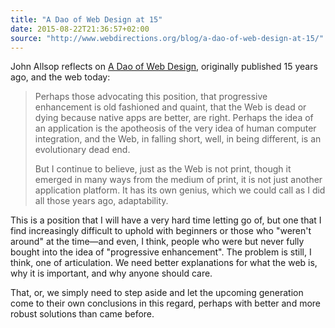 ```yaml
---
title: "A Dao of Web Design at 15"
date: 2015-08-22T21:36:57+02:00
source: "http://www.webdirections.org/blog/a-dao-of-web-design-at-15/"
---
```


John Allsop reflects on [A Dao of Web Design](http://alistapart.com/article/dao), originally published 15 years ago, and the web today:

> Perhaps those advocating this position, that progressive enhancement is old fashioned and quaint, that the Web is dead or dying because native apps are better, are right. Perhaps the idea of an application is the apotheosis of the very idea of human computer integration, and the Web, in falling short, well, in being different, is an evolutionary dead end.
>
> But I continue to believe, just as the Web is not print, though it emerged in many ways from the medium of print, it is not just another application platform. It has its own genius, which we could call as I did all those years ago, adaptability.

This is a position that I will have a very hard time letting go of, but one that I find increasingly difficult to uphold with beginners or those who "weren't around" at the time—and even, I think, people who were but never fully bought into the idea of "progressive enhancement". The problem is still, I think, one of articulation. We need better explanations for what the web is, why it is important, and why anyone should care.

That, or, we simply need to step aside and let the upcoming generation come to their own conclusions in this regard, perhaps with better and more robust solutions than came before.
